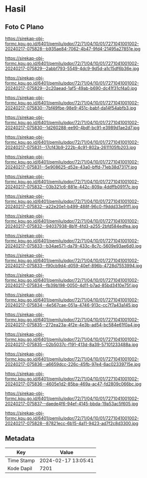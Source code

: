 # Hasil

## Foto C Plano

https://sirekap-obj-formc.kpu.go.id/6401/pemilu/pdpr/72/71/04/10/01/7271041001002-20240217-075828--b935ae84-7062-4b47-9fd4-21495a27851e.jpg

https://sirekap-obj-formc.kpu.go.id/6401/pemilu/pdpr/72/71/04/10/01/7271041001002-20240217-075829--2abbf793-5549-4dc9-9d5d-a1c15df6b36e.jpg

https://sirekap-obj-formc.kpu.go.id/6401/pemilu/pdpr/72/71/04/10/01/7271041001002-20240217-075829--2c20aead-1af5-49ab-b690-dc41f31cf4a0.jpg

https://sirekap-obj-formc.kpu.go.id/6401/pemilu/pdpr/72/71/04/10/01/7271041001002-20240217-075830--7bf49fbe-98e9-451c-babf-da14f54abfb3.jpg

https://sirekap-obj-formc.kpu.go.id/6401/pemilu/pdpr/72/71/04/10/01/7271041001002-20240217-075830--1d260288-ee90-4bdf-bc91-e3989d1ae2d7.jpg

https://sirekap-obj-formc.kpu.go.id/6401/pemilu/pdpr/72/71/04/10/01/7271041001002-20240217-075831--17cf43b9-222b-4c91-802a-2611105fb203.jpg

https://sirekap-obj-formc.kpu.go.id/6401/pemilu/pdpr/72/71/04/10/01/7271041001002-20240217-075831--5e908625-d52e-43a0-bffd-71eb38d7317f.jpg

https://sirekap-obj-formc.kpu.go.id/6401/pemilu/pdpr/72/71/04/10/01/7271041001002-20240217-075832--03b321c6-881e-442c-809a-4ddffb091f7c.jpg

https://sirekap-obj-formc.kpu.go.id/6401/pemilu/pdpr/72/71/04/10/01/7271041001002-20240217-075832--a22e20e1-b499-488f-96c0-f9ddd33e91f1.jpg

https://sirekap-obj-formc.kpu.go.id/6401/pemilu/pdpr/72/71/04/10/01/7271041001002-20240217-075832--94037938-8b1f-4fd3-a255-2bfd584edfea.jpg

https://sirekap-obj-formc.kpu.go.id/6401/pemilu/pdpr/72/71/04/10/01/7271041001002-20240217-075833--b34ae571-da79-433c-8c7c-5609e93ae6d0.jpg

https://sirekap-obj-formc.kpu.go.id/6401/pemilu/pdpr/72/71/04/10/01/7271041001002-20240217-075833--f90cb9d4-d059-40ef-896b-4728d7553994.jpg

https://sirekap-obj-formc.kpu.go.id/6401/pemilu/pdpr/72/71/04/10/01/7271041001002-20240217-075834--fb39b198-0050-4d11-b7ad-85bd3410e75f.jpg

https://sirekap-obj-formc.kpu.go.id/6401/pemilu/pdpr/72/71/04/10/01/7271041001002-20240217-075834--4e567cae-051a-4746-913c-cc7f7a43a145.jpg

https://sirekap-obj-formc.kpu.go.id/6401/pemilu/pdpr/72/71/04/10/01/7271041001002-20240217-075835--272ea23a-4f2e-4e3b-ad54-bc584e61f0a4.jpg

https://sirekap-obj-formc.kpu.go.id/6401/pemilu/pdpr/72/71/04/10/01/7271041001002-20240217-075835--02b5037c-f191-413d-8a39-57101233488a.jpg

https://sirekap-obj-formc.kpu.go.id/6401/pemilu/pdpr/72/71/04/10/01/7271041001002-20240217-075836--a6659dcc-226c-45fb-97e4-6ac02339715e.jpg

https://sirekap-obj-formc.kpu.go.id/6401/pemilu/pdpr/72/71/04/10/01/7271041001002-20240217-075836--4605e1d2-85ba-469a-ac47-fd2809c066bc.jpg

https://sirekap-obj-formc.kpu.go.id/6401/pemilu/pdpr/72/71/04/10/01/7271041001002-20240217-075837--daede4f6-94ef-4145-bbda-19a53ac5f605.jpg

https://sirekap-obj-formc.kpu.go.id/6401/pemilu/pdpr/72/71/04/10/01/7271041001002-20240217-075828--87821ecc-6b15-4a11-9423-ad7f2c8d3300.jpg


## Metadata

| Key        | Value               |
| ---------- | ------------------- |
| Time Stamp | 2024-02-17 13:05:41 |
| Kode Dapil | 7201                |



